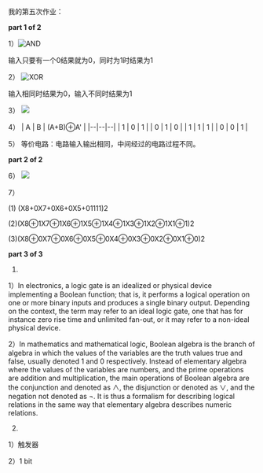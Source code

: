 我的第五次作业：

**part 1 of 2**

1）![AND](https://img-blog.csdn.net/20181022200609885?watermark/2/text/aHR0cHM6Ly9ibG9nLmNzZG4ubmV0L3FxXzQzMjY3Nzcz/font/5a6L5L2T/fontsize/400/fill/I0JBQkFCMA==/dissolve/70)

输入只要有一个0结果就为0，同时为1时结果为1

2）
![XOR](https://img-blog.csdn.net/20181022200725658?watermark/2/text/aHR0cHM6Ly9ibG9nLmNzZG4ubmV0L3FxXzQzMjY3Nzcz/font/5a6L5L2T/fontsize/400/fill/I0JBQkFCMA==/dissolve/70)

输入相同时结果为0，输入不同时结果为1

3）
![ ](https://img-blog.csdn.net/20181022202051664?watermark/2/text/aHR0cHM6Ly9ibG9nLmNzZG4ubmV0L3FxXzQzMjY3Nzcz/font/5a6L5L2T/fontsize/400/fill/I0JBQkFCMA==/dissolve/70)


4）
| A | B | (A+B)⊕A' |
|--|--|--|
| 1 | 0 | 1 |
| 0 | 1 | 0 |
| 1 | 1 | 1 |
| 0 | 0 | 1 |


5）
等价电路：电路输入输出相同，中间经过的电路过程不同。

**part 2 of 2**

6）
![](https://img-blog.csdn.net/20181023005244353?watermark/2/text/aHR0cHM6Ly9ibG9nLmNzZG4ubmV0L3FxXzQzMjY3Nzcz/font/5a6L5L2T/fontsize/400/fill/I0JBQkFCMA==/dissolve/70)

7）

(1) (X8+0X7+0X6+0X5+01111)2

(2)(X8⊕1X7⊕1X6⊕1X5⊕1X4⊕1X3⊕1X2⊕1X1⊕1)2

(3)(X8⊕0X7⊕0X6⊕0X5⊕0X4⊕0X3⊕0X2⊕0X1⊕0)2

**part 3 of 3**

1.

1）In electronics, a logic gate is an idealized or physical device implementing a Boolean function; that is, it performs a logical operation on one or more binary inputs and produces a single binary output. Depending on the context, the term may refer to an ideal logic gate, one that has for instance zero rise time and unlimited fan-out, or it may refer to a non-ideal physical device.

2）In mathematics and mathematical logic, Boolean algebra is the branch of algebra in which the values of the variables are the truth values true and false, usually denoted 1 and 0 respectively. Instead of elementary algebra where the values of the variables are numbers, and the prime operations are addition and multiplication, the main operations of Boolean algebra are the conjunction and denoted as ∧, the disjunction or denoted as ∨, and the negation not denoted as ¬. It is thus a formalism for describing logical relations in the same way that elementary algebra describes numeric relations.

2.

1）触发器

2）1 bit
